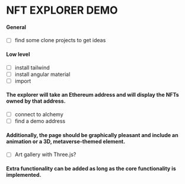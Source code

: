 # NFT EXPLORER DEMO

#### General
- [ ] find some clone projects to get ideas

#### Low level
- [ ] install tailwind
- [ ] install angular material
- [ ] import

#### The explorer will take an Ethereum address and will display the NFTs owned by that address.

- [ ] connect to alchemy
- [ ] find a demo address

#### Additionally, the page should be graphically pleasant and include an animation or a 3D, metaverse-themed element.

- [ ] Art gallery with Three.js?

#### Extra functionality can be added as long as the core functionality is implemented.
